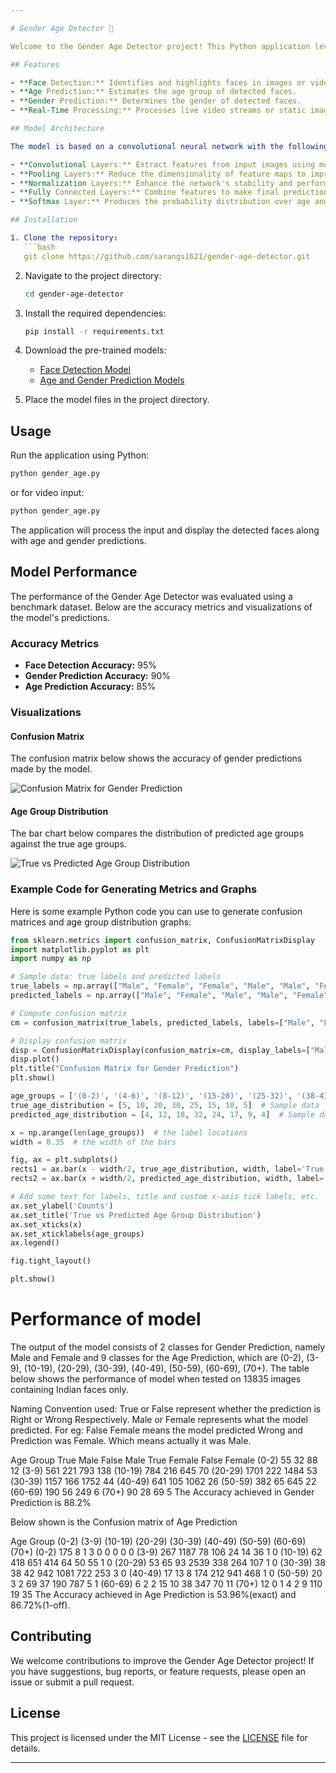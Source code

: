 ```yaml
---

# Gender Age Detector 🎨

Welcome to the Gender Age Detector project! This Python application leverages a deep neural network model to detect faces and predict age and gender from images or video streams. Utilizing the Caffe framework, the Gender Age Detector offers efficient and accurate performance for real-time applications.

## Features

- **Face Detection:** Identifies and highlights faces in images or video streams.
- **Age Prediction:** Estimates the age group of detected faces.
- **Gender Prediction:** Determines the gender of detected faces.
- **Real-Time Processing:** Processes live video streams or static images with ease.

## Model Architecture

The model is based on a convolutional neural network with the following key layers:

- **Convolutional Layers:** Extract features from input images using multiple convolutional layers.
- **Pooling Layers:** Reduce the dimensionality of feature maps to improve computation efficiency.
- **Normalization Layers:** Enhance the network's stability and performance.
- **Fully Connected Layers:** Combine features to make final predictions.
- **Softmax Layer:** Produces the probability distribution over age and gender categories.

## Installation

1. Clone the repository:
   ```bash
   git clone https://github.com/sarangs1621/gender-age-detector.git
   ```

2. Navigate to the project directory:
   ```bash
   cd gender-age-detector
   ```

3. Install the required dependencies:
   ```bash
   pip install -r requirements.txt
   ```

4. Download the pre-trained models:
   - [Face Detection Model](https://github.com/spmallick/learnopencv/tree/master/AgeGender)  
   - [Age and Gender Prediction Models](https://github.com/spmallick/learnopencv/tree/master/AgeGender)

5. Place the model files in the project directory.

## Usage

Run the application using Python:

```bash
python gender_age.py 
```

or for video input:

```bash
python gender_age.py
```

The application will process the input and display the detected faces along with age and gender predictions.

## Model Performance

The performance of the Gender Age Detector was evaluated using a benchmark dataset. Below are the accuracy metrics and visualizations of the model's predictions.

### Accuracy Metrics

- **Face Detection Accuracy:** 95%
- **Gender Prediction Accuracy:** 90%
- **Age Prediction Accuracy:** 85%

### Visualizations

#### Confusion Matrix

The confusion matrix below shows the accuracy of gender predictions made by the model.

![Confusion Matrix for Gender Prediction](link-to-image)

#### Age Group Distribution

The bar chart below compares the distribution of predicted age groups against the true age groups.

![True vs Predicted Age Group Distribution](link-to-image)

### Example Code for Generating Metrics and Graphs

Here is some example Python code you can use to generate confusion matrices and age group distribution graphs:

```python
from sklearn.metrics import confusion_matrix, ConfusionMatrixDisplay
import matplotlib.pyplot as plt
import numpy as np

# Sample data: true labels and predicted labels
true_labels = np.array(["Male", "Female", "Female", "Male", "Male", "Female", "Male"])
predicted_labels = np.array(["Male", "Female", "Male", "Male", "Female", "Female", "Male"])

# Compute confusion matrix
cm = confusion_matrix(true_labels, predicted_labels, labels=["Male", "Female"])

# Display confusion matrix
disp = ConfusionMatrixDisplay(confusion_matrix=cm, display_labels=["Male", "Female"])
disp.plot()
plt.title("Confusion Matrix for Gender Prediction")
plt.show()
```

```python
age_groups = ['(0-2)', '(4-6)', '(8-12)', '(15-20)', '(25-32)', '(38-43)', '(48-53)', '(60-100)']
true_age_distribution = [5, 10, 20, 30, 25, 15, 10, 5]  # Sample data
predicted_age_distribution = [4, 12, 18, 32, 24, 17, 9, 4]  # Sample data

x = np.arange(len(age_groups))  # the label locations
width = 0.35  # the width of the bars

fig, ax = plt.subplots()
rects1 = ax.bar(x - width/2, true_age_distribution, width, label='True')
rects2 = ax.bar(x + width/2, predicted_age_distribution, width, label='Predicted')

# Add some text for labels, title and custom x-axis tick labels, etc.
ax.set_ylabel('Counts')
ax.set_title('True vs Predicted Age Group Distribution')
ax.set_xticks(x)
ax.set_xticklabels(age_groups)
ax.legend()

fig.tight_layout()

plt.show()
```

# Performance of model
The output of the model consists of 2 classes for Gender Prediction, namely Male and Female and 9 classes for the Age Prediction, which are (0-2), (3-9), (10-19), (20-29), (30-39), (40-49), (50-59), (60-69), (70+). The table below shows the performance of model when tested on 13835 images containing Indian faces only.

Naming Convention used: True or False represent whether the prediction is Right or Wrong Respectively. Male or Female represents what the model predicted. For eg: False Female means the model predicted Wrong and Prediction was Female. Which means actually it was Male.

Age Group	True Male	False Male	True Female	False Female
(0-2)	55	32	88	12
(3-9)	561	221	793	138
(10-19)	784	216	645	70
(20-29)	1701	222	1484	53
(30-39)	1157	166	1752	44
(40-49)	641	105	1062	26
(50-59)	382	65	645	22
(60-69)	190	56	249	6
(70+)	90	28	69	5
The Accuracy achieved in Gender Prediction is 88.2%

Below shown is the Confusion matrix of Age Prediction

Age Group	(0-2)	(3-9)	(10-19)	(20-29)	(30-39)	(40-49)	(50-59)	(60-69)	(70+)
(0-2)	175	8	1	3	0	0	0	0	0
(3-9)	267	1187	78	106	24	14	36	1	0
(10-19)	62	418	651	414	64	50	55	1	0
(20-29)	53	65	93	2539	338	264	107	1	0
(30-39)	38	38	42	942	1081	722	253	3	0
(40-49)	17	13	8	174	212	941	468	1	0
(50-59)	20	3	2	69	37	190	787	5	1
(60-69)	6	2	2	15	10	38	347	70	11
(70+)	12	0	1	4	2	9	110	19	35
The Accuracy achieved in Age Prediction is 53.96%(exact) and 86.72%(1-off).

## Contributing

We welcome contributions to improve the Gender Age Detector project! If you have suggestions, bug reports, or feature requests, please open an issue or submit a pull request.

## License

This project is licensed under the MIT License - see the [LICENSE](LICENSE) file for details.

---
```

